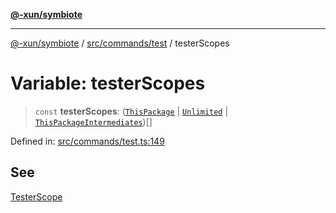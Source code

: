 [**@-xun/symbiote**](../../../../README.md)

***

[@-xun/symbiote](../../../../README.md) / [src/commands/test](../README.md) / testerScopes

# Variable: testerScopes

> `const` **testerScopes**: ([`ThisPackage`](../../../configure/enumerations/DefaultGlobalScope.md#thispackage) \| [`Unlimited`](../../../configure/enumerations/DefaultGlobalScope.md#unlimited) \| [`ThisPackageIntermediates`](../enumerations/TesterScope.md#thispackageintermediates))[]

Defined in: [src/commands/test.ts:149](https://github.com/Xunnamius/symbiote/blob/1214379b104dd598631a5db52a98adbb1a28dfdf/src/commands/test.ts#L149)

## See

[TesterScope](TesterScope.md)
